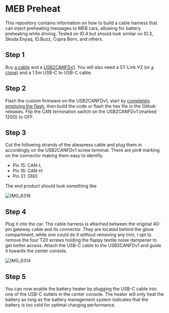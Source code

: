 # MEB Preheat
This repository contains information on how to build a cable harness that can inject preheating messages to MEB cars, allowing for battery preheating while driving. Tested on ID.4 but should look similar on ID.3, Skoda Enyaq, ID.Buzz, Cupra Born, and others.

## Step 1
Buy [a cable](https://www.aliexpress.com/item/1005008006846323.html) and a [USB2CANFDv1](https://www.aliexpress.com/item/1005007126451299.html). You will also need a ST-Link V2 (or [a clone](https://www.aliexpress.com/item/33010611392.html)) and a 1.5m USB-C to USB-C cable.

## Step 2
Flash the custom firmware on the USB2CANFDv1, start by [completely emptying the flash](https://github.com/WeActStudio/WeActStudio.USB2CANFDV1?tab=readme-ov-file#how-to-completely-empty-flash), then build the code or flash the hex file in the Github releases. Flip the CAN termination switch on the USB2CANFDv1 (marked 120Ω) to OFF.

## Step 3
Cut the following strands of the aliexpress cable and plug them in accordingly on the USB2CANFDv1 screw terminal. There are pin# marking on the connector making them easy to identify.

 - Pin 15: CAN-L
 - Pin 16: CAN-H
 - Pin 31: GND

The end product should look something like

 ![IMG_6316](https://github.com/user-attachments/assets/7fa45861-95a9-4cbc-8cf9-8b60646e177c)

## Step 4
Plug it into the car. The cable harness is attached between the original 40-pin gateway cable and its connector. They are located behind the glove compartment, while one could do it without removing any trim, I opt to remove the four T20 screws holding the flappy textile noise dampener to get better access. Attach the USB-C cable to the USB2CANFDv1 and guide it towards the center console.

![IMG_6314](https://github.com/user-attachments/assets/5db893a3-dfbd-468c-a423-8d09f005f737)

## Step 5
You can now enable the battery heater by plugging the USB-C cable into one of the USB-C outlets in the center console. The heater will only heat the battery as long as the battery management system indicates that the battery is too cold for optimal charging performance.
